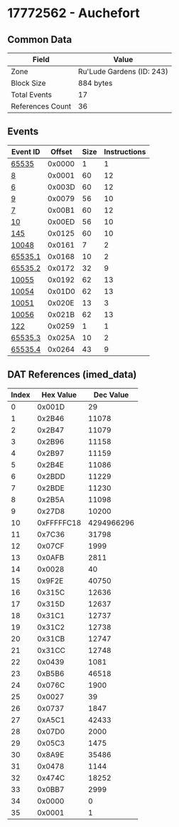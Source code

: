 # 17772562 - Auchefort

## Common Data

| Field            | Value                     |
|------------------|---------------------------|
| Zone             | Ru'Lude Gardens (ID: 243) |
| Block Size       | 884 bytes                 |
| Total Events     | 17                        |
| References Count | 36                        |

## Events

| Event ID                | Offset   |   Size |   Instructions |
|-------------------------|----------|--------|----------------|
| [65535](./65535.md)     | 0x0000   |      1 |              1 |
| [8](./8.md)             | 0x0001   |     60 |             12 |
| [6](./6.md)             | 0x003D   |     60 |             12 |
| [9](./9.md)             | 0x0079   |     56 |             10 |
| [7](./7.md)             | 0x00B1   |     60 |             12 |
| [10](./10.md)           | 0x00ED   |     56 |             10 |
| [145](./145.md)         | 0x0125   |     60 |             10 |
| [10048](./10048.md)     | 0x0161   |      7 |              2 |
| [65535.1](./65535.1.md) | 0x0168   |     10 |              2 |
| [65535.2](./65535.2.md) | 0x0172   |     32 |              9 |
| [10055](./10055.md)     | 0x0192   |     62 |             13 |
| [10054](./10054.md)     | 0x01D0   |     62 |             13 |
| [10051](./10051.md)     | 0x020E   |     13 |              3 |
| [10056](./10056.md)     | 0x021B   |     62 |             13 |
| [122](./122.md)         | 0x0259   |      1 |              1 |
| [65535.3](./65535.3.md) | 0x025A   |     10 |              2 |
| [65535.4](./65535.4.md) | 0x0264   |     43 |              9 |

## DAT References (imed_data)

|   Index | Hex Value   |   Dec Value |
|---------|-------------|-------------|
|       0 | 0x001D      |          29 |
|       1 | 0x2B46      |       11078 |
|       2 | 0x2B47      |       11079 |
|       3 | 0x2B96      |       11158 |
|       4 | 0x2B97      |       11159 |
|       5 | 0x2B4E      |       11086 |
|       6 | 0x2BDD      |       11229 |
|       7 | 0x2BDE      |       11230 |
|       8 | 0x2B5A      |       11098 |
|       9 | 0x27D8      |       10200 |
|      10 | 0xFFFFFC18  |  4294966296 |
|      11 | 0x7C36      |       31798 |
|      12 | 0x07CF      |        1999 |
|      13 | 0x0AFB      |        2811 |
|      14 | 0x0028      |          40 |
|      15 | 0x9F2E      |       40750 |
|      16 | 0x315C      |       12636 |
|      17 | 0x315D      |       12637 |
|      18 | 0x31C1      |       12737 |
|      19 | 0x31C2      |       12738 |
|      20 | 0x31CB      |       12747 |
|      21 | 0x31CC      |       12748 |
|      22 | 0x0439      |        1081 |
|      23 | 0xB5B6      |       46518 |
|      24 | 0x076C      |        1900 |
|      25 | 0x0027      |          39 |
|      26 | 0x0737      |        1847 |
|      27 | 0xA5C1      |       42433 |
|      28 | 0x07D0      |        2000 |
|      29 | 0x05C3      |        1475 |
|      30 | 0x8A9E      |       35486 |
|      31 | 0x0478      |        1144 |
|      32 | 0x474C      |       18252 |
|      33 | 0x0BB7      |        2999 |
|      34 | 0x0000      |           0 |
|      35 | 0x0001      |           1 |
